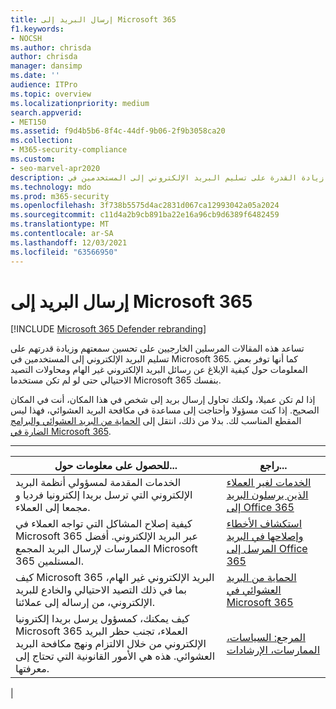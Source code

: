 ```yaml
---
title: إرسال البريد إلى Microsoft 365
f1.keywords:
- NOCSH
ms.author: chrisda
author: chrisda
manager: dansimp
ms.date: ''
audience: ITPro
ms.topic: overview
ms.localizationpriority: medium
search.appverid:
- MET150
ms.assetid: f9d4b5b6-8f4c-44df-9b06-2f9b3058ca20
ms.collection:
- M365-security-compliance
ms.custom:
- seo-marvel-apr2020
description: تعرف كمرسل ضيف، كيف يمكنك زيادة القدرة على تسليم البريد الإلكتروني إلى المستخدمين في Microsoft 365. تعرف أيضا على كيفية الإبلاغ عن رسائل البريد & التصيد الاحتيالي كضيف.
ms.technology: mdo
ms.prod: m365-security
ms.openlocfilehash: 3f738b5575d4ac2831d067ca12993042a05a2024
ms.sourcegitcommit: c11d4a2b9cb891ba22e16a96cb9d6389f6482459
ms.translationtype: MT
ms.contentlocale: ar-SA
ms.lasthandoff: 12/03/2021
ms.locfileid: "63566950"
---
```

# <a name="sending-mail-to-microsoft-365"></a>إرسال البريد إلى Microsoft 365

[!INCLUDE [Microsoft 365 Defender rebranding](../includes/microsoft-defender-for-office.md)]

تساعد هذه المقالات المرسلين الخارجيين على تحسين سمعتهم وزيادة قدرتهم على تسليم البريد الإلكتروني إلى المستخدمين في Microsoft 365. كما أنها توفر بعض المعلومات حول كيفية الإبلاغ عن رسائل البريد الإلكتروني غير الهام ومحاولات التصيد الاحتيالي حتى لو لم تكن مستخدما Microsoft 365 بنفسك.

إذا لم تكن عميلا، ولكنك تحاول إرسال بريد إلى شخص في هذا المكان، أنت في المكان الصحيح. إذا كنت مسؤولا وأحتاجت إلى مساعدة في مكافحة البريد العشوائي، فهذا ليس المقطع المناسب لك. بدلا من ذلك، انتقل إلى [الحماية من البريد العشوائي والبرامج الضارة في Microsoft 365](anti-spam-and-anti-malware-protection.md).

****

|للحصول على معلومات حول...|راجع...|
|---|---|
|الخدمات المقدمة لمسؤولي أنظمة البريد الإلكتروني التي ترسل بريدا إلكترونيا فرديا و مجمعا إلى العملاء.|[الخدمات لغير العملاء الذين يرسلون البريد إلى Office 365](services-for-non-customers.md)|
|كيفية إصلاح المشاكل التي تواجه العملاء في Microsoft 365 عبر البريد الإلكتروني. أفضل الممارسات لإرسال البريد المجمع Microsoft 365 المستلمين.|[استكشاف الأخطاء وإصلاحها في البريد المرسل إلى Office 365](troubleshooting-mail-sent-to-office-365.md)|
|كيف Microsoft 365 البريد الإلكتروني غير الهام، بما في ذلك التصيد الاحتيالي والخادع للبريد الإلكتروني، من إرساله إلى عملائنا.|[الحماية من البريد العشوائي في Microsoft 365](anti-spam-protection.md)|
|كيف يمكنك، كمسؤول يرسل بريدا إلكترونيا Microsoft 365 العملاء، تجنب حظر البريد الإلكتروني من خلال الالتزام ونهج مكافحة البريد العشوائي. هذه هي الأمور القانونية التي تحتاج إلى معرفتها.|[المرجع: السياسات، الممارسات، الإرشادات](reference-policies-practices-and-guidelines.md)|
|
